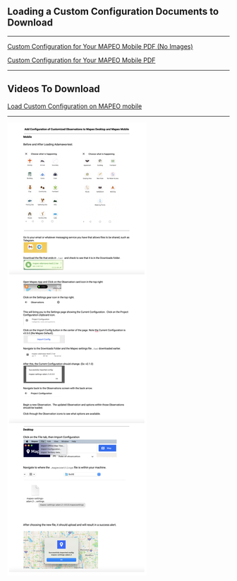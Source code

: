 ## Loading a Custom Configuration Documents to Download
---

[Custom Configuration for Your MAPEO Mobile PDF (No Images)](docsPDF/Configuration.pdf)

[Custom Configuration for Your MAPEO Mobile PDF](docsPDF/ConfigurationIMG.pdf)

---
## Videos To Download
[Load Custom Configuration on MAPEO mobile](videos/Config.mov)

---
![Custom Configuration](images/CustomConfig.png)
